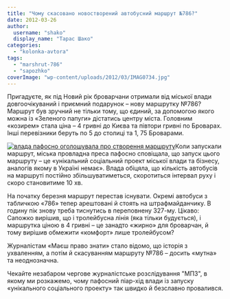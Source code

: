 ```yaml
---
title: "Чому скасовано новостворений автобусний маршрут №786?"
date: 2012-03-26
author: 
  username: "shako"
  display_name: "Тарас Шако"
categories: 
  - "kolonka-avtora"
tags: 
  - "marshrut-786"
  - "sapozhko"
coverImage: "wp-content/uploads/2012/03/IMAG0734.jpg"
---
```


Пригадуєте, як під Новий рік броварчани отримали від міської влади довгоочікуваний і приємний подарунок – нову маршрутку №786? Маршрут був зручний не тільки тому, що єдиний, за допомогою якого можна із «Зеленого папуги» дістатись центру міста. Головним «козирем» стала ціна – 4 гривні до Києва та півтори гривні по Броварах. Інші перевізники беруть по 5 до столиці та 1, 75 Броварами.

[![](https://mpz.brovary.org/wp-content/uploads/2012/03/pryemna_novyna.jpg "влада пафосно оголошувала про створення маршруту")](https://mpz.brovary.org/wp-content/uploads/2012/03/pryemna_novyna.jpg)Коли запускали маршрут, міська провладна преса пафосно сповіщала, що запуск цього маршруту – це «унікальний соціальний проект міської влади та бізнесу, аналогів якому в Україні немає». Влада обіцяла, що кількість автобусів на маршруті постійно збільшуватиметься, скоротиться інтервал руху і скоро становитиме 10 хв.

На початку березня маршрут перестав існувати. Окремі автобуси з табличкою «786» тепер арештовані й стоять на штрафмайданчику. В годину пік знову треба тиснутись в переповнену 327-му. Цікаво: Сапожко вирішив, що і тролейбусна лінія (яка тільки будується), і маршрутка ціною в 4 гривні – це занадто «жирно» для броварчан, й тому вирішив обмежити «комфорт» лише тролейбусом?

Журналістам «Маєш право знати» стало відомо, що історія з ухваленням, а потім й скасуванням маршруту №786 – досить «мутна» та неоднозначна.

Чекайте незабаром чергове журналістське розслідування "МПЗ", в якому ми розкажемо, чому пафосний піар-хід влади із запуску «унікального соціального проекту» так швидко й безславно провалився.
